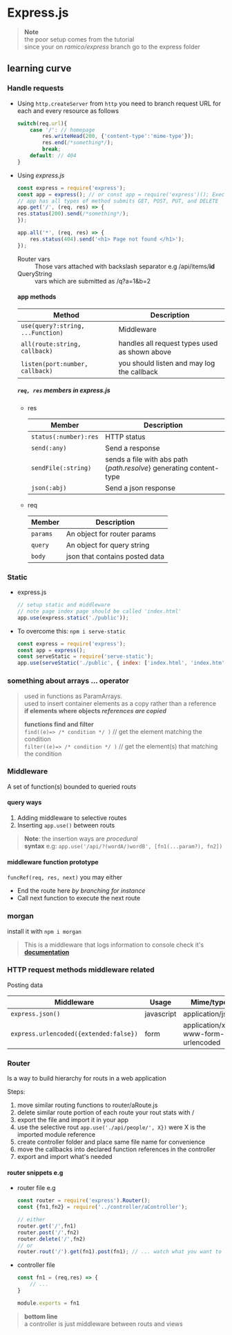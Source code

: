 # Express.js

> **Note**  
> the poor setup comes from the tutorial  
> since your on *ramico/express* branch go to the express folder

## learning curve

### Handle requests

* Using `http.createServer` from `http` you need to branch request URL
  for each and every resource as follows

    ``` javascript
    switch(req.url){
        case '/': // homepage
            res.writeHead(200, {'content-type':'mime-type'});
            res.end(/*something*/);
            break;
        default: // 404
    }
    ```

* Using *express.js*

    ``` javascript
    const express = require('express');
    const app = express(); // or const app = require('express')(); Executing return type
    // app has all types of method submits GET, POST, PUT, and DELETE
    app.get('/', (req, res) => {
    res.status(200).send(/*something*/);
    });

    app.all('*', (req, res) => {
        res.status(404).send('<h1> Page not found </h1>');
    });
    ```

    <dl>
        <dt> Router vars </dt>
        <dd> Those vars attached with backslash separator e.g /api/items/<b>id</b></dd>
        <dt> QueryString </dt>
        <dd> vars which are submitted as /q?a=1&b=2</dd>
    </dl>

    #### app methods

    Method | Description
    --- | ---
    `use(query?:string, ...Function)` | Middleware
    `all(route:string, callback)` | handles all request types used as shown above
    `listen(port:number, callback)` | you should listen and may log the callback

    ##### `req, res` members in **express.js**

    * res

        Member | Description
        --- | ---
        `status(:number):res` | HTTP status
        `send(:any)` | Send a response
        `sendFile(:string)` | sends a file with abs path {*path.resolve*} generating content-type
        `json(:abj)` | Send a json response
    
    * req

        Member | Description
        --- | ---
        `params` | An object for router params
        `query` | An object for query string
        `body` | json that contains posted data

### Static

* express.js

    ``` javascript
    // setup static and middleware
    // note page index page should be called 'index.html'
    app.use(express.static('./public'));
    ```

* To overcome this: `npm i serve-static`

    ``` javascript
    const express = require('express');
    const app = express();
    const serveStatic = require('serve-static');
    app.use(serveStatic('./public', { index: ['index.html', 'index.htm'] }));
    ```

### something about arrays **...** operator

> used in functions as ParamArrays.  
> used to insert container elements as a copy rather than a reference  
> **if elements where objects *references are copied***  
>  
> **functions find and filter**  
> `find((e)=> /* condition */ )` // get the element matching the condition  
> `filter((e)=> /* condition */ )` // get the element(s) that matching the condition

### Middleware

A set of function(s) bounded to queried routs 

#### query ways

1. Adding middleware to selective routes 
1. Inserting `app.use()` between routs

> **Note**: the insertion ways are *procedural*  
> **syntax** e.g: `app.use('/api/?(wordA/)wordB', [fn1(...param?), fn2])`

#### middleware function prototype

`funcRef(req, res, next)` you may either

* End the route here *by branching for instance* 
* Call next function to execute the next route

### morgan 

install it with `npm i morgan`

> This is a middleware that logs information to console check it's **[documentation](https://www.npmjs.com/package/morgan)**

### HTTP request methods middleware related

Posting data

Middleware | Usage | Mime/type
--- | --- | ---
`express.json()` | javascript | application/json
`express.urlencoded({extended:false})` | form | application/x-www-form-urlencoded

### Router 

Is a way to build hierarchy for routs in a web application  

Steps:

1. move similar routing functions to router/aRoute.js 
1. delete similar route portion of each route your rout stats with /
1. export the file and import it in your app 
1. use the selective rout `app.use('./api/people/', X})` were X is the imported module reference 
1. create controller folder and place same file name for convenience 
1. move the callbacks into declared function references in the controller 
1. export and import what's needed 

#### router snippets e.g 

* router file e.g

    ``` javascript
    const router = require('express').Router();
    const {fn1,fn2} = require('../controller/aController');

    // either 
    router.get('/',fn1)
    router.post('/',fn2)
    router.delete('/',fn2)
    // or
    router.rout('/').get(fn1).post(fn1); // ... watch what you want to do 
    ```
* controller file 

    ``` javascript
    const fn1 = (req,res) => {
        // ...
    }

    module.exports = fn1
    ```

> **bottom line**  
> a controller is just middleware between routs and views 
